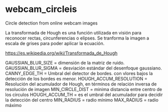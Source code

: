 # webcam_circleis
Circle detection from online webcam images


La transformada de Hough es una función utilizada en visión para reconocer rectas, circunferencias o elipses. Se tranforma la imagen a escala de grises para poder aplicar la ecuación.

https://es.wikipedia.org/wiki/Transformada_de_Hough

 

GAUSSIAN_BLUR_SIZE = dimensión de la matriz de ruido.
GAUSSIAN_BLUR_SIGMA = desviación estándar del desenfoque gaussiano.
CANNY_EDGE_TH = Umbral del detector de bordes. con vlores bajos la detección de los bordes es menor.
HOUGH_ACCUM_RESOLUTION = Resolución del acumulador de Hough, en términos de relación inversa de resolución de imagen
MIN_CIRCLE_DIST = minima distancia entre centro de los circulos
HOUGH_ACCUM_TH = es el umbral del acumulador para decidir la detección del centro
MIN_RADIUS = radio mínimo
MAX_RADIUS = radio máximo

